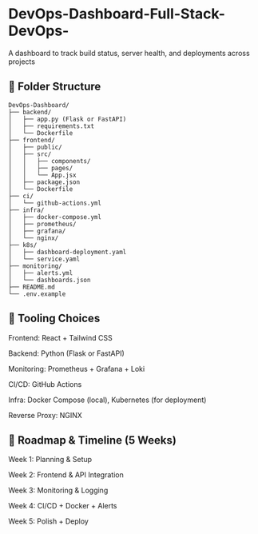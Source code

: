 # DevOps-Dashboard-Full-Stack-DevOps-
A dashboard to track build status, server health, and deployments across projects

## 🧱 Folder Structure
``` 
DevOps-Dashboard/
├── backend/
│   ├── app.py (Flask or FastAPI)
│   ├── requirements.txt
│   └── Dockerfile
├── frontend/
│   ├── public/
│   ├── src/
│   │   ├── components/
│   │   ├── pages/
│   │   └── App.jsx
│   ├── package.json
│   └── Dockerfile
├── ci/
│   └── github-actions.yml
├── infra/
│   ├── docker-compose.yml
│   ├── prometheus/
│   ├── grafana/
│   └── nginx/
├── k8s/
│   ├── dashboard-deployment.yaml
│   └── service.yaml
├── monitoring/
│   ├── alerts.yml
│   └── dashboards.json
├── README.md
└── .env.example
```

## 📌 Tooling Choices

Frontend: React + Tailwind CSS

Backend: Python (Flask or FastAPI)

Monitoring: Prometheus + Grafana + Loki

CI/CD: GitHub Actions

Infra: Docker Compose (local), Kubernetes (for deployment)

Reverse Proxy: NGINX

## 🧠 Roadmap & Timeline (5 Weeks)

Week 1: Planning & Setup

Week 2: Frontend & API Integration

Week 3: Monitoring & Logging

Week 4: CI/CD + Docker + Alerts

Week 5: Polish + Deploy

